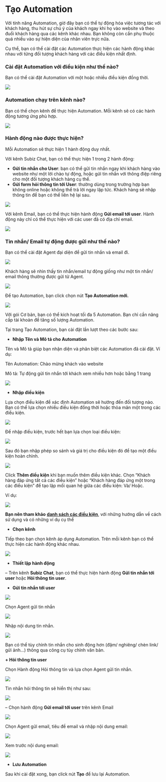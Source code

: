 # Tạo Automation

Với tính năng Automation, giờ đây bạn có thể tự động hóa việc tương tác với khách hàng, thu hút sự chú ý của khách ngay khi họ vào website và theo đuổi khách hàng qua các kênh khác nhau. Bạn không còn cần phụ thuộc quá nhiều vào sự hiện diện của nhân viên trực nữa.

Cụ thể, bạn có thể cài đặt các Automation thực hiện các hành động khác nhau với từng đối tượng khách hàng với các điều kiện nhất định.

### Cài đặt Automation với điều kiện như thế nào?

Bạn có thể cài đặt Automation với một hoặc nhiều điều kiện đồng thời.

![](https://docv4.subiz.com/wp-content/uploads/2018/03/%C4%90i%E1%BB%81u-ki%E1%BB%87n.png)

### Automation chạy trên kênh nào?

Bạn có thể chọn kênh để thực hiện Automation. Mỗi kênh sẽ có các hành động tương ứng phù hợp.

![](https://docv4.subiz.com/wp-content/uploads/2018/03/Ch%E1%BB%8Dn-k%C3%AAnh.png)

### Hành động nào được thực hiện?

Mỗi Automation sẽ thực hiện 1 hành động duy nhất.

Với kênh Subiz Chat, bạn có thể thực hiện 1 trong 2 hành động:

* **Gửi tin nhắn cho User**: bạn có thể gửi tin nhắn ngay khi khách hàng vào website như một lời chào tự động, hoặc gửi tin nhắn với thông điệp riêng cho một đối tượng khách hàng cụ thể.
* **Gửi form hỏi thông tin tới User**: thường dùng trong trường hợp bạn không online hoặc không thể trả lời ngay lập tức. Khách hàng sẽ nhập thông tin để bạn có thể liên hệ lại sau.

![](https://docv4.subiz.com/wp-content/uploads/2018/03/H%C3%A0nh-%C4%91%E1%BB%99ng.png)

Với kênh Email, bạn có thể thực hiện hành động **Gửi email tới user**. Hành động này chỉ có thể thực hiện với các user đã có địa chỉ email.

![](https://docv4.subiz.com/wp-content/uploads/2018/03/H%C3%A0nh-%C4%91%E1%BB%99ng-Email.png)

### Tin nhắn/ Email tự động được gửi như thế nào?

Bạn có thể cài đặt Agent đại diện để gửi tin nhắn và email đi.

![](https://docv4.subiz.com/wp-content/uploads/2018/03/Agent.png)

Khách hàng sẽ nhìn thấy tin nhắn/email tự động giống như một tin nhắn/ email thông thường được gửi từ Agent.

![](https://docv4.subiz.com/wp-content/uploads/2018/03/Content.png)

Để tạo Automation, bạn click chọn nút **Tạo Automation mới.** 

![](https://docv4.subiz.com/wp-content/uploads/2018/03/T%E1%BA%A1o-m%E1%BB%9Bi-1.png)

Với gói Cơ bản, bạn có thể kích hoạt tối đa 5 Automation. Bạn chỉ cần nâng cấp tài khoản để tăng số lượng Automation.

Tại trang Tạo Automation, bạn cài đặt lần lượt theo các bước sau:

* **Nhập Tên và Mô tả cho Automation**

Tên và Mô tả giúp bạn nhận diện và phân biệt các Automation đã cài đặt. Ví dụ:

Tên Automation: Chào mừng khách vào website

Mô tả: Tự động gửi tin nhắn tới khách xem nhiều hơn hoặc bằng 1 trang

![](https://docv4.subiz.com/wp-content/uploads/2018/03/T%C3%AAn-v%C3%A0-tr%E1%BA%A1ng-th%C3%A1i.png)

* **Nhập điều kiện**

Lựa chọn điều kiện để xác định Automation sẽ hướng đến đối tượng nào. Bạn có thể lựa chọn nhiều điều kiện đồng thời hoặc thỏa mãn một trong các điều kiện.

![](https://docv4.subiz.com/wp-content/uploads/2018/03/%C4%90i%E1%BB%81u-ki%E1%BB%87n.png)

Để nhập điều kiện, trước hết bạn lựa chọn loại điều kiện:

![](https://docv4.subiz.com/wp-content/uploads/2018/03/L%E1%BB%B1a-ch%E1%BB%8Dn-%C4%91i%E1%BB%81u-ki%E1%BB%87n.png)

Sau đó bạn nhập phép so sánh và giá trị cho điều kiện đó để tạo một điều kiện hoàn chỉnh.

![](https://docv4.subiz.com/wp-content/uploads/2018/03/C%C3%A0i-%C4%91%E1%BA%B7t-%C4%91i%E1%BB%81u-ki%E1%BB%87n.png)

Click **Thêm điều kiện** khi bạn muốn thêm điều kiện khác. Chọn “Khách hàng đáp ứng tất cả các điều kiện” hoặc “Khách hàng đáp ứng một trong các điều kiện” để tạo lập mối quan hệ giữa các điều kiện: Và/ Hoặc.

Ví dụ:

![](https://docv4.subiz.com/wp-content/uploads/2018/03/V%C3%AD-d%E1%BB%A5-%C4%91i%E1%BB%81u-ki%E1%BB%87n-1.png)

**Bạn nên tham khảo** [**danh sách các điều kiện**](https://docv4.subiz.com/danh-sach-cac-dieu-kien-trong-automation/), với những hướng dẫn về cách sử dụng và có những ví dụ cụ thể

* **Chọn kênh**

Tiếp theo bạn chọn kênh áp dụng Automation. Trên mỗi kênh bạn có thể thực hiện các hành động khác nhau.

![](https://docv4.subiz.com/wp-content/uploads/2018/03/Ch%E1%BB%8Dn-k%C3%AAnh.png)

* **Thiết lập hành động**

– Trên kênh **Subiz Chat**, bạn có thể thực hiện hành động **Gửi tin nhắn tới user** hoặc **Hỏi thông tin user**.

+ **Gửi tin nhắn tới user**

![](https://docv4.subiz.com/wp-content/uploads/2018/03/G%E1%BB%ADi-tin-nh%E1%BA%AFn-t%E1%BB%9Bi-user.png)

Chọn Agent gửi tin nhắn

![](https://docv4.subiz.com/wp-content/uploads/2018/03/ch%E1%BB%8Dn-Agent.png)

Nhập nội dung tin nhắn.

![](https://docv4.subiz.com/wp-content/uploads/2018/03/Message.png)

Bạn có thể tùy chỉnh tin nhắn cho sinh động hơn \(đậm/ nghiêng/ chèn link/ gửi ảnh…\) thông qua công cụ tùy chỉnh văn bản.

**+ Hỏi thông tin user**

Chọn Hành động Hỏi thông tin và lựa chọn Agent gửi tin nhắn.

![](https://docv4.subiz.com/wp-content/uploads/2018/03/H%E1%BB%8Fi-th%C3%B4ng-tin.png)

Tin nhắn hỏi thông tin sẽ hiển thị như sau:

![](https://docv4.subiz.com/wp-content/uploads/2018/03/form-h%E1%BB%8Fi-th%C3%B4ng-tin.png)

– Chọn hành động **Gửi email tới user** trên kênh Email

![](https://docv4.subiz.com/wp-content/uploads/2018/03/G%E1%BB%ADi-email.png)

Chọn Agent gửi email, tiêu đề email và nhập nội dung email:

![](https://docv4.subiz.com/wp-content/uploads/2018/03/Nh%E1%BA%ADp-email-1.png)

Xem trước nội dung email:

![](https://docv4.subiz.com/wp-content/uploads/2018/03/Xem-tr%C6%B0%E1%BB%9Bc-email.png)

* **Lưu Automation**

Sau khi cài đặt xong, bạn click nút **Tạo** để lưu lại Automation.

